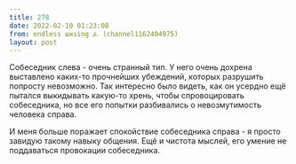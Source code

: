 ```yaml
---
title: 278
date: 2022-02-10 01:23:08
from: endless шизing ⍼ (channel1162404975)
layout: post
---
```


Собеседник слева - очень странный тип. У него очень дохрена выставлено каких-то прочнейших убеждений, которых разрушить попросту невозможно. Так интересно было видеть, как он усердно ещё пытался выкидывать какую-то хрень, чтобы спровоцировать собеседника, но все его попытки разбивались о невозмутимость человека справа.

И меня больше поражает спокойствие собеседника справа - я просто завидую такому навыку общения. Ещё и чистота мыслей, его умение не поддаваться провокации собеседника.
